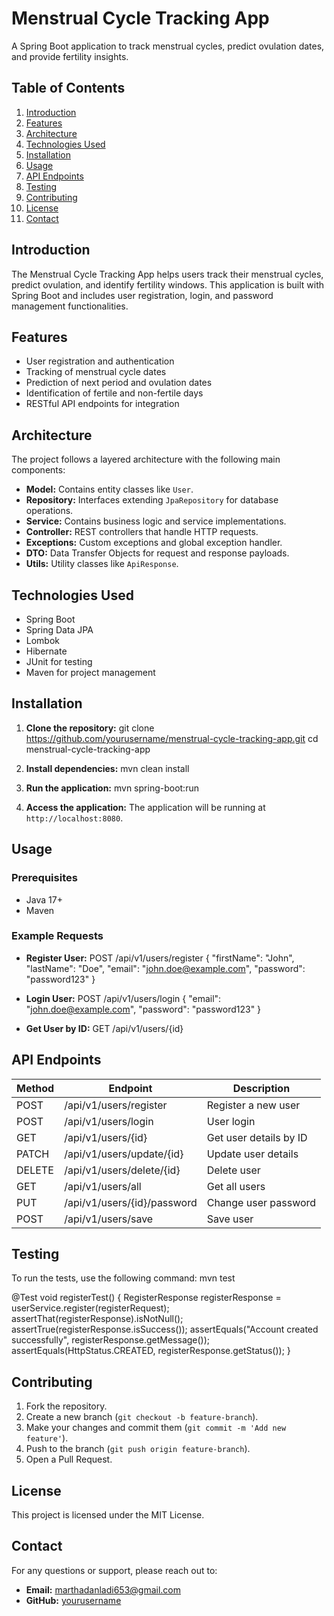 
# Menstrual Cycle Tracking App

A Spring Boot application to track menstrual cycles, predict ovulation dates, and provide fertility insights.

## Table of Contents
1. [Introduction](#introduction)
2. [Features](#features)
3. [Architecture](#architecture)
4. [Technologies Used](#technologies-used)
5. [Installation](#installation)
6. [Usage](#usage)
7. [API Endpoints](#api-endpoints)
8. [Testing](#testing)
9. [Contributing](#contributing)
10. [License](#license)
11. [Contact](#contact)

## Introduction
The Menstrual Cycle Tracking App helps users track their menstrual cycles, predict ovulation, and identify fertility windows. This application is built with Spring Boot and includes user registration, login, and password management functionalities.

## Features
- User registration and authentication
- Tracking of menstrual cycle dates
- Prediction of next period and ovulation dates
- Identification of fertile and non-fertile days
- RESTful API endpoints for integration

## Architecture
The project follows a layered architecture with the following main components:
- **Model:** Contains entity classes like `User`.
- **Repository:** Interfaces extending `JpaRepository` for database operations.
- **Service:** Contains business logic and service implementations.
- **Controller:** REST controllers that handle HTTP requests.
- **Exceptions:** Custom exceptions and global exception handler.
- **DTO:** Data Transfer Objects for request and response payloads.
- **Utils:** Utility classes like `ApiResponse`.

## Technologies Used
- Spring Boot
- Spring Data JPA
- Lombok
- Hibernate
- JUnit for testing
- Maven for project management

## Installation
1. **Clone the repository:**
   git clone https://github.com/yourusername/menstrual-cycle-tracking-app.git
   cd menstrual-cycle-tracking-app

2. **Install dependencies:**
   mvn clean install

3. **Run the application:**
   mvn spring-boot:run

4. **Access the application:**
   The application will be running at `http://localhost:8080`.

## Usage
### Prerequisites
- Java 17+
- Maven

### Example Requests

- **Register User:**
  POST /api/v1/users/register
  {
    "firstName": "John",
    "lastName": "Doe",
    "email": "john.doe@example.com",
    "password": "password123"
  }

- **Login User:**
  POST /api/v1/users/login
  {
    "email": "john.doe@example.com",
    "password": "password123"
  }

- **Get User by ID:**
  GET /api/v1/users/{id}

## API Endpoints

| Method | Endpoint                    | Description                       |
|--------|-----------------------------|-----------------------------------|
| POST   | /api/v1/users/register      | Register a new user               |
| POST   | /api/v1/users/login         | User login                        |
| GET    | /api/v1/users/{id}          | Get user details by ID            |
| PATCH  | /api/v1/users/update/{id}   | Update user details               |
| DELETE | /api/v1/users/delete/{id}   | Delete user                       |
| GET    | /api/v1/users/all           | Get all users                     |
| PUT    | /api/v1/users/{id}/password | Change user password              |
| POST   | /api/v1/users/save          | Save user                         |

## Testing
To run the tests, use the following command:
mvn test

@Test
void registerTest() {
    RegisterResponse registerResponse = userService.register(registerRequest);
    assertThat(registerResponse).isNotNull();
    assertTrue(registerResponse.isSuccess());
    assertEquals("Account created successfully", registerResponse.getMessage());
    assertEquals(HttpStatus.CREATED, registerResponse.getStatus());
}

## Contributing
1. Fork the repository.
2. Create a new branch (`git checkout -b feature-branch`).
3. Make your changes and commit them (`git commit -m 'Add new feature'`).
4. Push to the branch (`git push origin feature-branch`).
5. Open a Pull Request.

## License
This project is licensed under the MIT License.

## Contact
For any questions or support, please reach out to:
- **Email:** marthadanladi653@gmail.com
- **GitHub:** [yourusername]( https://github.com/BlackTechyGirl)


